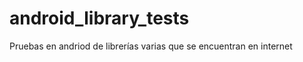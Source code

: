 android_library_tests
=====================

Pruebas en andriod de librerías varias que se encuentran en internet
